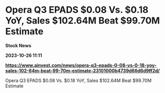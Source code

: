 # Opera Q3 EPADS $0.08 Vs. $0.18 YoY, Sales $102.64M Beat $99.70M Estimate
**Stock News**

**2023-10-26 11:11**

**https://www.ainvest.com/news/opera-q3-epads-0-08-vs-0-18-yoy-sales-102-64m-beat-99-70m-estimate-23101000b4739d66d6d9ff2d/**

Opera Q3 EPADS $0.08 Vs. $0.18 YoY, Sales $102.64M Beat $99.70M Estimate